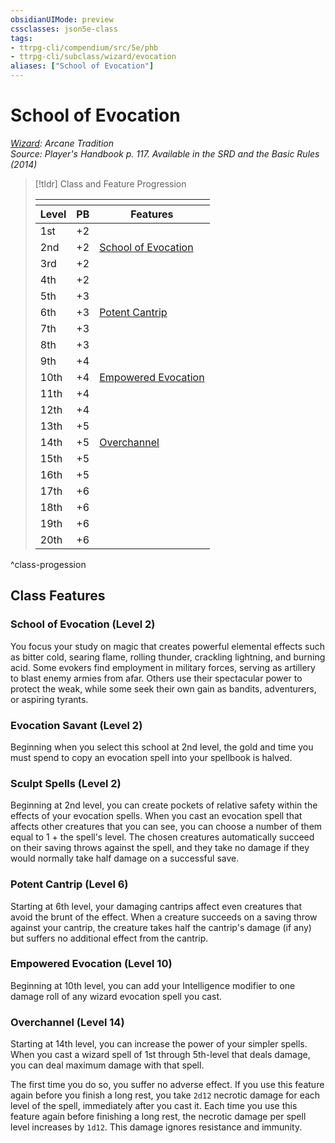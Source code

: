 ```yaml
---
obsidianUIMode: preview
cssclasses: json5e-class
tags:
- ttrpg-cli/compendium/src/5e/phb
- ttrpg-cli/subclass/wizard/evocation
aliases: ["School of Evocation"]
---
```

# School of Evocation
*[Wizard](wizard.md): Arcane Tradition*  
*Source: Player's Handbook p. 117. Available in the <span title='Systems Reference Document (5.1)'>SRD</span> and the Basic Rules (2014)*  

> [!tldr] Class and Feature Progression
> 
> <table class="class-progression">
> <thead>
> <tr><th colspan='3'></th></tr>
> <tr class="class-progression"><th class"level">Level</th><th class"pb">PB</th><th class"feature">Features</th></tr>
> </thead><tbody>
> <tr class="class-progression"><td class"level">1st</td><td class"pb">+2</td><td class"feature"></td></tr>
> <tr class="class-progression"><td class"level">2nd</td><td class"pb">+2</td><td class"feature"><a href='#School%20of%20Evocation%20(Level%202)'>School of Evocation</a></td></tr>
> <tr class="class-progression"><td class"level">3rd</td><td class"pb">+2</td><td class"feature"></td></tr>
> <tr class="class-progression"><td class"level">4th</td><td class"pb">+2</td><td class"feature"></td></tr>
> <tr class="class-progression"><td class"level">5th</td><td class"pb">+3</td><td class"feature"></td></tr>
> <tr class="class-progression"><td class"level">6th</td><td class"pb">+3</td><td class"feature"><a href='#Potent%20Cantrip%20(Level%206)'>Potent Cantrip</a></td></tr>
> <tr class="class-progression"><td class"level">7th</td><td class"pb">+3</td><td class"feature"></td></tr>
> <tr class="class-progression"><td class"level">8th</td><td class"pb">+3</td><td class"feature"></td></tr>
> <tr class="class-progression"><td class"level">9th</td><td class"pb">+4</td><td class"feature"></td></tr>
> <tr class="class-progression"><td class"level">10th</td><td class"pb">+4</td><td class"feature"><a href='#Empowered%20Evocation%20(Level%2010)'>Empowered Evocation</a></td></tr>
> <tr class="class-progression"><td class"level">11th</td><td class"pb">+4</td><td class"feature"></td></tr>
> <tr class="class-progression"><td class"level">12th</td><td class"pb">+4</td><td class"feature"></td></tr>
> <tr class="class-progression"><td class"level">13th</td><td class"pb">+5</td><td class"feature"></td></tr>
> <tr class="class-progression"><td class"level">14th</td><td class"pb">+5</td><td class"feature"><a href='#Overchannel%20(Level%2014)'>Overchannel</a></td></tr>
> <tr class="class-progression"><td class"level">15th</td><td class"pb">+5</td><td class"feature"></td></tr>
> <tr class="class-progression"><td class"level">16th</td><td class"pb">+5</td><td class"feature"></td></tr>
> <tr class="class-progression"><td class"level">17th</td><td class"pb">+6</td><td class"feature"></td></tr>
> <tr class="class-progression"><td class"level">18th</td><td class"pb">+6</td><td class"feature"></td></tr>
> <tr class="class-progression"><td class"level">19th</td><td class"pb">+6</td><td class"feature"></td></tr>
> <tr class="class-progression"><td class"level">20th</td><td class"pb">+6</td><td class"feature"></td></tr>
> </tbody></table>
^class-progession


## Class Features

### School of Evocation (Level 2)

You focus your study on magic that creates powerful elemental effects such as bitter cold, searing flame, rolling thunder, crackling lightning, and burning acid. Some evokers find employment in military forces, serving as artillery to blast enemy armies from afar. Others use their spectacular power to protect the weak, while some seek their own gain as bandits, adventurers, or aspiring tyrants.

### Evocation Savant (Level 2)

Beginning when you select this school at 2nd level, the gold and time you must spend to copy an evocation spell into your spellbook is halved.

### Sculpt Spells (Level 2)

Beginning at 2nd level, you can create pockets of relative safety within the effects of your evocation spells. When you cast an evocation spell that affects other creatures that you can see, you can choose a number of them equal to 1 + the spell's level. The chosen creatures automatically succeed on their saving throws against the spell, and they take no damage if they would normally take half damage on a successful save.

### Potent Cantrip (Level 6)

Starting at 6th level, your damaging cantrips affect even creatures that avoid the brunt of the effect. When a creature succeeds on a saving throw against your cantrip, the creature takes half the cantrip's damage (if any) but suffers no additional effect from the cantrip.

### Empowered Evocation (Level 10)

Beginning at 10th level, you can add your Intelligence modifier to one damage roll of any wizard evocation spell you cast.

### Overchannel (Level 14)

Starting at 14th level, you can increase the power of your simpler spells. When you cast a wizard spell of 1st through 5th-level that deals damage, you can deal maximum damage with that spell.

The first time you do so, you suffer no adverse effect. If you use this feature again before you finish a long rest, you take `2d12` necrotic damage for each level of the spell, immediately after you cast it. Each time you use this feature again before finishing a long rest, the necrotic damage per spell level increases by `1d12`. This damage ignores resistance and immunity.